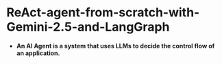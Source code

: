 # ReAct-agent-from-scratch-with-Gemini-2.5-and-LangGraph


- **An AI Agent is a system that uses LLMs to decide the control flow of an application.**
